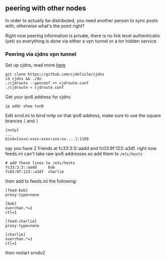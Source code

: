 ## peering with other nodes ##

In order to actually be distributed, you need another person to sync posts with, otherwise what's the point right?

Right now peering information is private, there is no link level authenticatio (yet) so everything is done via either a vpn tunnel or a tor hidden service.

### Peering via cjdns vpn tunnel ###

Set up cjdns, read more [here](https://github.com/cjdelisle/cjdns/blob/master/doc/configure.md#connection-interfaces)

    git clone https://github.com/cjdelisle/cjdns
    cd cjdns && ./do
    ./cjdroute --genconf >> cjdroute.conf
    ./cjdroute < cjdroute.conf

Get your ipv6 address for cjdns

    ip addr show tun0

Edit srnd.ini to bind nntp on that ipv6 address, make sure to use the square brances `[` and `]`

    [nntp]
    ...
    bind=[xxxx:xxxx:xxxx:xxx:xx....]:1199


say you have 2 friends at fc33:3:3::aadd and fc03:9f:123::a3df. right now feeds.ini can't take raw ipv6 addresses so add them to `/etc/hosts`

    # add these lines to /etc/hosts
    fc33:3:3::aadd     bob
    fc03:9f:123::a3df  charlie

then add to feeds.ini the following:


    [feed-bob]
    proxy-type=none

    [bob]
    overchan.*=1
    ctl=1
    
    [feed-charlie]
    proxy-type=none

    [charlie]
    overchan.*=1
    ctl=1

then restart srndv2
